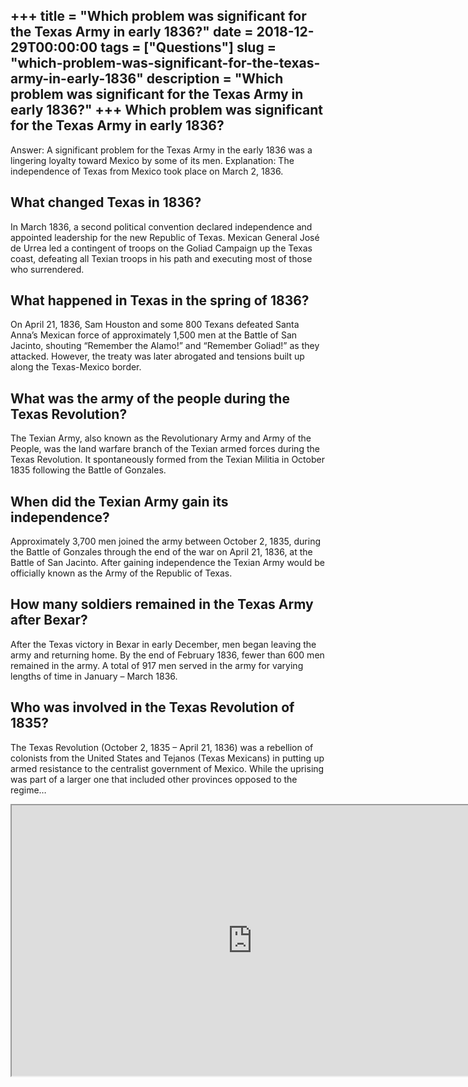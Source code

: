 +++
title = "Which problem was significant for the Texas Army in early 1836?"
date = 2018-12-29T00:00:00
tags = ["Questions"]
slug = "which-problem-was-significant-for-the-texas-army-in-early-1836"
description = "Which problem was significant for the Texas Army in early 1836?"
+++
Which problem was significant for the Texas Army in early 1836?
---------------------------------------------------------------

Answer: A significant problem for the Texas Army in the early 1836 was a lingering loyalty toward Mexico by some of its men. Explanation: The independence of Texas from Mexico took place on March 2, 1836.

What changed Texas in 1836?
---------------------------

In March 1836, a second political convention declared independence and appointed leadership for the new Republic of Texas. Mexican General José de Urrea led a contingent of troops on the Goliad Campaign up the Texas coast, defeating all Texian troops in his path and executing most of those who surrendered.

What happened in Texas in the spring of 1836?
---------------------------------------------

On April 21, 1836, Sam Houston and some 800 Texans defeated Santa Anna’s Mexican force of approximately 1,500 men at the Battle of San Jacinto, shouting “Remember the Alamo!” and “Remember Goliad!” as they attacked. However, the treaty was later abrogated and tensions built up along the Texas-Mexico border.

What was the army of the people during the Texas Revolution?
------------------------------------------------------------

The Texian Army, also known as the Revolutionary Army and Army of the People, was the land warfare branch of the Texian armed forces during the Texas Revolution. It spontaneously formed from the Texian Militia in October 1835 following the Battle of Gonzales.

When did the Texian Army gain its independence?
-----------------------------------------------

Approximately 3,700 men joined the army between October 2, 1835, during the Battle of Gonzales through the end of the war on April 21, 1836, at the Battle of San Jacinto. After gaining independence the Texian Army would be officially known as the Army of the Republic of Texas.

How many soldiers remained in the Texas Army after Bexar?
---------------------------------------------------------

After the Texas victory in Bexar in early December, men began leaving the army and returning home. By the end of February 1836, fewer than 600 men remained in the army. A total of 917 men served in the army for varying lengths of time in January – March 1836.

Who was involved in the Texas Revolution of 1835?
-------------------------------------------------

The Texas Revolution (October 2, 1835 – April 21, 1836) was a rebellion of colonists from the United States and Tejanos (Texas Mexicans) in putting up armed resistance to the centralist government of Mexico. While the uprising was part of a larger one that included other provinces opposed to the regime…

<iframe allow="accelerometer; autoplay; clipboard-write; encrypted-media; gyroscope; picture-in-picture" allowfullscreen="" class="__youtube_prefs__  epyt-is-override  no-lazyload" data-no-lazy="1" data-origheight="433" data-origwidth="770" data-skipgform_ajax_framebjll="" height="433" id="_ytid_80860" loading="lazy" src="https://www.youtube.com/embed/MlXy9-j89gw?enablejsapi=1&autoplay=0&cc_load_policy=0&cc_lang_pref=&iv_load_policy=1&loop=0&modestbranding=0&rel=1&fs=1&playsinline=0&autohide=2&theme=dark&color=red&controls=1&" title="YouTube player" width="770"></iframe>